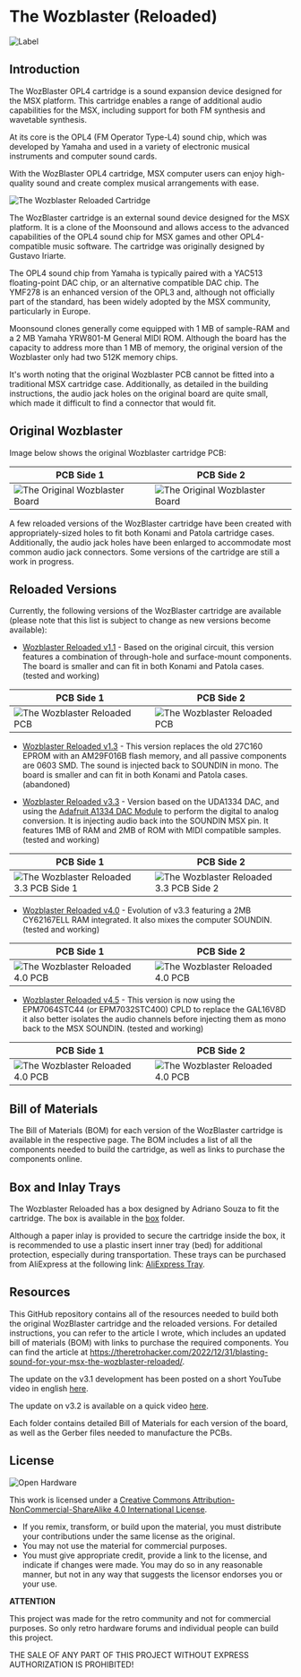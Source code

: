 # The Wozblaster (Reloaded)

![Label](/labels/Wozblaster_Reloaded_Custom_80x58.png)

## Introduction 
The WozBlaster OPL4 cartridge is a sound expansion device designed for the MSX platform. This cartridge enables a range of additional audio capabilities for the MSX, including support for both FM synthesis and wavetable synthesis. 

At its core is the OPL4 (FM Operator Type-L4) sound chip, which was developed by Yamaha and used in a variety of electronic musical instruments and computer sound cards. 

With the WozBlaster OPL4 cartridge, MSX computer users can enjoy high-quality sound and create complex musical arrangements with ease.

![The Wozblaster Reloaded Cartridge](images/20230216_121408225_iOS%20(Medium).jpg)

The WozBlaster cartridge is an external sound device designed for the MSX platform. It is a clone of the Moonsound and allows access to the advanced capabilities of the OPL4 sound chip for MSX games and other OPL4-compatible music software. The cartridge was originally designed by Gustavo Iriarte.

The OPL4 sound chip from Yamaha is typically paired with a YAC513 floating-point DAC chip, or an alternative compatible DAC chip. The YMF278 is an enhanced version of the OPL3 and, although not officially part of the standard, has been widely adopted by the MSX community, particularly in Europe.

Moonsound clones generally come equipped with 1 MB of sample-RAM and a 2 MB Yamaha YRW801-M General MIDI ROM. Although the board has the capacity to address more than 1 MB of memory, the original version of the Wozblaster only had two 512K memory chips.

It's worth noting that the original Wozblaster PCB cannot be fitted into a traditional MSX cartridge case. Additionally, as detailed in the building instructions, the audio jack holes on the original board are quite small, which made it difficult to find a connector that would fit.

## Original Wozblaster

Image below shows the original Wozblaster cartridge PCB:

|PCB Side 1|PCB Side 2|
|---|---|
|![The Original Wozblaster Board](images/20240314_124926981_iOS%20(Medium).jpg)|![The Original Wozblaster Board](images/20240314_124936969_iOS%20(Medium).jpg)|

A few reloaded versions of the WozBlaster cartridge have been created with appropriately-sized holes to fit both Konami and Patola cartridge cases. Additionally, the audio jack holes have been enlarged to accommodate most common audio jack connectors. Some versions of the cartridge are still a work in progress.

## Reloaded Versions

Currently, the following versions of the WozBlaster cartridge are available (please note that this list is subject to change as new versions become available):

* [Wozblaster Reloaded v1.1](/hardware/reloaded_v1.1) - Based on the original circuit, this version features a combination of through-hole and surface-mount components. The board is smaller and can fit in both Konami and Patola cases. (tested and working)


|PCB Side 1|PCB Side 2|
|---|---|
|![The Wozblaster Reloaded PCB](images/20230217_181151865_iOS%20(Medium).jpg)|![The Wozblaster Reloaded PCB](images/20230217_181151865_iOS%20(Medium).jpg)|


* [Wozblaster Reloaded v1.3](/hardware/reloaded_v1.3) - This version replaces the old 27C160 EPROM with an AM29F016B flash memory, and all passive components are 0603 SMD. The sound is injected back to SOUNDIN in mono. The board is smaller and can fit in both Konami and Patola cases. (abandoned)
  
* [Wozblaster Reloaded v3.3](/hardware/reloaded_v3.3/) - Version based on the UDA1334 DAC, and using the [Adafruit A1334 DAC Module](https://github.com/adafruit/Adafruit-UDA1334A-I2S-Stereo-DAC-PCB) to perform the digital to analog conversion. It is injecting audio back into the SOUNDIN MSX pin. It features 1MB of RAM and 2MB of ROM with MIDI compatible samples. (tested and working)

|PCB Side 1|PCB Side 2|
|---|---|
|![The Wozblaster Reloaded 3.3 PCB Side 1](images/20230606_151827648_iOS.jpg)|![The Wozblaster Reloaded 3.3 PCB Side 2](images/20230606_151837668_iOS.jpg)|


* [Wozblaster Reloaded v4.0](/hardware/reloaded_v4.0/) - Evolution of v3.3 featuring a 2MB CY62167ELL RAM integrated. It also mixes the computer SOUNDIN. (tested and working)

|PCB Side 1|PCB Side 2|
|---|---|
|![The Wozblaster Reloaded 4.0 PCB](images/20240314_124846458_iOS%20(Medium).jpg)|![The Wozblaster Reloaded 4.0 PCB](images/20240314_124903239_iOS%20(Medium).jpg)|


* [Wozblaster Reloaded v4.5](/hardware/reloaded_v4.5/) - This version is now using the EPM7064STC44 (or EPM7032STC400) CPLD to replace the GAL16V8D it also better isolates the audio channels  before injecting them as mono back to the MSX SOUNDIN. (tested and working)

|PCB Side 1|PCB Side 2|
|---|---|
|![The Wozblaster Reloaded 4.0 PCB](images/20241224_122133839_iOS%20(Medium).jpg)|![The Wozblaster Reloaded 4.0 PCB](images/20241224_122156577_iOS%20(Medium).jpg)|

## Bill of Materials

The Bill of Materials (BOM) for each version of the WozBlaster cartridge is available in the respective page. The BOM includes a list of all the components needed to build the cartridge, as well as links to purchase the components online.

## Box and Inlay Trays

The Wozblaster Reloaded has a box designed by Adriano Souza to fit the cartridge. The box is available in the [box](/box) folder.

Although a paper inlay is provided to secure the cartridge inside the box, it is  recommended to use a plastic insert inner tray (bed) for additional protection, especially during transportation. These trays can be purchased from AliExpress at the following link: [AliExpress Tray](https://s.click.aliexpress.com/e/_DDVBv2D).

## Resources

This GitHub repository contains all of the resources needed to build both the original WozBlaster cartridge and the reloaded versions. For detailed instructions, you can refer to the article I wrote, which includes an updated bill of materials (BOM) with links to purchase the required components. You can find the article at https://theretrohacker.com/2022/12/31/blasting-sound-for-your-msx-the-wozblaster-reloaded/.

The update on the v3.1 development has been posted on a short YouTube video in english [here](https://youtu.be/J95RrFSF2NM). 

The update on v3.2 is available on a quick video [here](https://www.youtube.com/shorts/V5VmL33uvzE). 

Each folder contains detailed Bill of Materials for each version of the board, as well as the Gerber files needed to manufacture the PCBs. 

## License 

![Open Hardware](images/ccans.png)

This work is licensed under a [Creative Commons Attribution-NonCommercial-ShareAlike 4.0 International License](http://creativecommons.org/licenses/by-nc-sa/4.0/).

* If you remix, transform, or build upon the material, you must distribute your contributions under the same license as the original.
* You may not use the material for commercial purposes.
* You must give appropriate credit, provide a link to the license, and indicate if changes were made. You may do so in any reasonable manner, but not in any way that suggests the licensor endorses you or your use.

**ATTENTION**

This project was made for the retro community and not for commercial purposes. So only retro hardware forums and individual people can build this project.

THE SALE OF ANY PART OF THIS PROJECT WITHOUT EXPRESS AUTHORIZATION IS PROHIBITED!